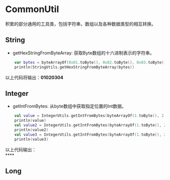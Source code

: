 # CommonUtil
积累的部分通用的工具类，包括字符串，数组以及各种数据类型的相互转换。
## String
- getHexStringFromByteArray: 获取Byte数组的十六进制表示的字符串。
~~~kotlin
    var bytes = byteArrayOf(0x01.toByte(), 0x02.toByte(), 0x03.toByte(), 0x04.toByte())
    println(StringUtils.getHexStringFromByteArray(bytes))
~~~
以上代码将输出：**01020304**

## Integer

- getIntFromBytes: 从byte数组中获取指定位置的Int数据。
~~~kotlin
    val value = IntegerUtils.getIntFromBytes(byteArrayOf(1.toByte(), 2.toByte(), 3.toByte(), 4.toByte()), 0, 2)
    println(value)
    val value2 = IntegerUtils.getIntFromBytes(byteArrayOf(1.toByte(), 2.toByte(), 3.toByte(), 4.toByte()), 1, 2)
    println(value2)
    val value3 = IntegerUtils.getIntFromBytes(byteArrayOf(1.toByte(), 2.toByte(), 3.toByte(), 4.toByte()), 0, 4)
    println(value3)
~~~
以上代码输出：</br>****
## Long




